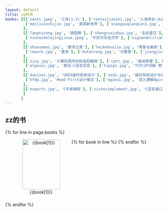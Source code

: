 ```yaml
---
layout: default
title: zz的书
books: [[['santi.jpeg', '三体(1-3)'], ['renleijianshi.jpg', '人类简史:从动物到上帝'], ['xinlixue.jpg', '这才是心理学'],
         ['meilixinshijie.jpg', '美丽新世界'], ['xiaogouqianqian1.jpg', '小狗钱钱'], ['xiaogouqianqian2.jpg', '小狗钱钱2']
        ],
        [['langtuteng.jpg', '狼图腾'], ['shengruxiahua.jpg', '生如夏花'], ['wangguoweihlm.jpg', '王国维点评红楼梦'],
         ['niunaikelejingjixue.jpeg', '牛奶可乐经济学'], ['xiguandeliliang.jpg', '习惯的力量'], ['zikongli.jpg', '自控力']
        ],
        [['shuxuemei.jpg', '数学之美'], ['heikehuajia.jpg', '黑客与画家'], ['pearls.jpg', '编程珠玑'],
         ['rework.jpg', '重来'], ['dafanrong.jpg', '大繁荣'], ['jiongjing.jpg', '创新者的窘境']
        ],
        [['sicp.jpg', '计算机程序的构造和解释'], ['cptt.jpg', '编译原理'], ['cspp.jpg', '深入理解计算机系统'],
         ['algoinc.jpg', '算法:C语言实现'], ['tcpip1.jpg', 'TCP/IP详解 卷1:协议'], ['tcpip2.jpg', 'TCP/IP详解 卷1:实现']
        ],
        [['dunixos.jpg', 'UNIX操作系统设计'], ['osdi.jpg', '操作系统设计与实现'], ['dp.jpg', '设计模式'],
         ['hfdp.jpg', 'Head First设计模式'], ['nginx1.jpg', '深入理解Nginx'], ['nginx2.jpg', 'Nginx 高性能Web服务器详解']
        ],
        [['expertc.jpg', 'C专家编程'], ['cinterimplement.jpg', 'C语言接口与实现'], ['cppsl.jpg', 'C++标准程序库'], ['effectivec++.jpg', 'Effective C++']
        ]
       ]
---
```


zz的书
--------
{% for line in page.books %}
<div class='line' style="padding-left: 28px; height: 200px">
  {% for book in line %}
  <div class='content' style="float: left; padding-left: 6.9px; padding-right: 16.9px; min-width: 160px">
        <div class='img' style="text-align: center">
            <img src="{{site.baseurl}}/assets/images/{{book[0]}}" alt="{{book[1]}}" width="120" height="160" />
        </div>
        <div class='name' style="text-align: center">{{book[1]}}</div>
  </div>
  {% endfor %}
</div>
{% endfor %}
